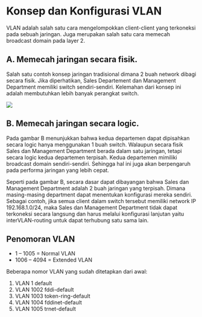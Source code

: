 # Konsep dan Konfigurasi VLAN
VLAN adalah salah satu cara mengelompokkan client-client yang terkoneksi pada sebuah jaringan. Juga merupakan salah satu cara memecah broadcast domain pada layer 2.

## A. Memecah jaringan secara fisik.
Salah satu contoh konsep jaringan tradisional dimana 2 buah network dibagi secara fisik. Jika diperhatikan, Sales Departement dan Management Department memiliki switch sendiri-sendiri. Kelemahan dari konsep ini adalah membutuhkan lebih banyak perangkat switch.

<img src="https://drive.google.com/uc?export=view&id=1oe5f2DkKZ1io3Kxww62dF9PcxS75X-Co">

## B. Memecah jaringan secara logic.
Pada gambar B menunjukkan bahwa kedua departemen dapat dipisahkan secara logic hanya menggunakan 1 buah switch. Walaupun secara fisik Sales dan Management Department berada dalam satu jaringan, tetapi secara logic kedua departemen terpisah. Kedua departemen mimiliki broadcast domain sendiri-sendiri. Sehingga hal ini juga akan berpengaruh pada performa jaringan yang lebih cepat.<br>

Seperti pada gambar B, secara dasar dapat dibayangan bahwa Sales dan Management Department adalah 2 buah jaringan yang terpisah. Dimana masing-masing department dapat menentukan konfigurasi mereka sendiri. Sebagai contoh, jika semua client dalam switch tersebut memiliki network IP 192.168.1.0/24, maka Sales dan Management Department tidak dapat terkoneksi secara langsung dan harus melalui konfigurasi lanjutan yaitu interVLAN-routing untuk dapat terhubung satu sama lain.

## Penomoran VLAN
- 1 – 1005 = Normal VLAN
- 1006 – 4094 = Extended VLAN

Beberapa nomor VLAN yang sudah ditetapkan dari awal:<br>
1. VLAN 1 default<br>
2. VLAN 1002 fddi-default<br>
3. VLAN 1003 token-ring-default<br>
4. VLAN 1004 fddinet-default<br>
5. VLAN 1005 trnet-default<br>


